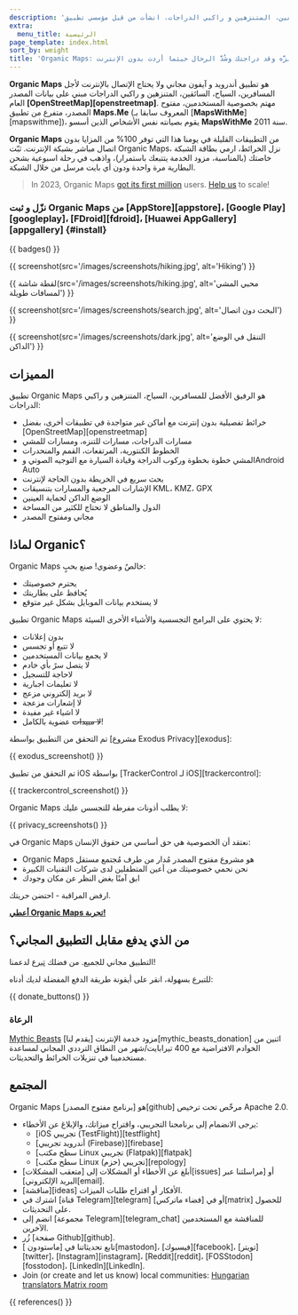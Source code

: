 ```yaml
---
description: 'خرائط مفصلة بدون إنترنت لأجل المسافرين، السياح، السائقين، المتنزهين و راكبي الدراجات، انشأت من قبل مؤسسي تطبيق MapsWithMe (Maps.Me).'
extra:
  menu_title: الرئيسية
page_template: index.html
sort_by: weight
title: 'Organic Maps: تنزَّه وقد دراجتك وشُدَّ الرحال حيثما أردت بدون الإنترنت'
---
```


**Organic Maps** هو تطبيق أندرويد و آيفون مجاني ولا يحتاج الإتصال بالإنترنت لأجل المسافرين، السياح، السائقين، المتنزهين و راكبي الدراجات مبني على بيانات المصدر العام **[OpenStreetMap][openstreetmap]**. مهتم بخصوصية المستخدمين، مفتوح المصدر، متفرع من تطبيق **Maps.Me** (المعروف سابقا بـ [**MapsWithMe**][mapswithme])، يقوم بصيانته نفس الأشخاص الذين أسسو **MapsWithMe** سنة 2011.

**Organic Maps** من التطبيقات القليلة في يومنا هذا التي توفر 100% من المزايا بدون اتصال مباشر بشبكة الإنترنت. ثبّت Organic Maps، نزل الخرائط، ارمي بطاقة الشبكة خاصتك (بالمناسبة، مزود الخدمة يتتبعك باستمرار)، واذهب في رحلة اسبوعية بشحن البطارية مرة واحدة ودون أي بايت مرسل من خلال الشبكة.

> In 2023, Organic Maps [got its first million](@/news/2023-12-23/281/index.md) users. [Help us](@/donate/index.ar.md) to scale!

### نزّل و ثبت Organic Maps من [AppStore][appstore]، [Google Play][googleplay]، [FDroid][fdroid]، [Huawei AppGallery][appgallery] {#install}

{{ badges() }}

{{ screenshot(src='/images/screenshots/hiking.jpg', alt='Hiking') }}

{{ لقطة شاشة(src='/images/screenshots/hiking.jpg', alt='محبي المشي لمسافات
طويلة') }}

{{ screenshot(src='/images/screenshots/search.jpg', alt='البحث دون اتصال')
}}

{{ screenshot(src='/images/screenshots/dark.jpg', alt='التنقل في الوضع
الداكن') }}

## المميزات

تطبيق Organic Maps هو الرفيق الأفضل للمسافرين، السياح، المتنزهين و راكبي
الدراجات:

- خرائط تفصيلية بدون إنترنت مع أماكن غير متواجدة في تطبيقات أخرى، بفضل
  [OpenStreetMap][openstreetmap]
- مسارات الدراجات، مسارات للتنزه، ومسارات للمشي
- الخطوط الكنتورية، المرتفعات، القمم والمنحدرات
- المشي خطوة بخطوة وركوب الدراجة وقيادة السيارة مع التوجيه الصوتي وAndroid
  Auto
- بحث سريع في الخريطة بدون الحاجة لإنترنت
- الإشارات المرجعية والمسارات بتنسيقات KML، KMZ، GPX
- الوضع الداكن لحماية العينين
- الدول والمناطق لا تحتاج للكثير من المساحة
- مجاني ومفتوح المصدر

## لماذا Organic؟

Organic Maps خالصٌ وعضوي! صنع بحبٍ:

- يحترم خصوصيتك
- يُحافظ على بطاريتك
- لا يستخدم بيانات الموبايل بشكل غير متوقع

تطبيق Organic Maps لا يحتوي على البرامج التجسسية والأشياء الأخرى السيئة:

- بدون إعلانات
- لا تتبع أو تجسس
- لا يجمع بيانات المستخدمين
- لا يتصل سرً بأي خادم
- لاحاجة للتسجيل
- لا تعليمات اجبارية
- لا بريد إلكتروني مزعج
- لا إشعارات مزعجة
- لا اشياء غير مفيدة
- ~~لا مبيدات~~ عضوية بالكامل!

تم التحقق من التطبيق بواسطة [مشروع Exodus Privacy][exodus]:

{{ exodus_screenshot() }}

تم التحقق من تطبيق iOS بواسطة [TrackerControl لـ iOS][trackercontrol]:

{{ trackercontrol_screenshot() }}

Organic Maps لا يطلب أذونات مفرطة للتجسس عليك:

{{ privacy_screenshots() }}

في Organic Maps نعتقد أن الخصوصية هي حق أساسي من حقوق الإنسان:

- Organic Maps هو مشروع مفتوح المصدر مُدار من طرف مُجتمع مستقل
- نحن نحمي خصوصيتك من أعين المتطفلين لدى شركات التقنيات الكبيرة
- ابق آمنًا بغض النظر عن مكان وجودك

ارفض المراقبة - احتضن حريتك.

**[أعطي Organic Maps تجربة!](#install)**

## من الذي يدفع مقابل التطبيق المجاني؟

التطبيق مجاني للجميع. من فضلك [تبرع](@/donate/index.ar.md) لدعمنا!

للتبرع بسهولة، انقر على أيقونة طريقة الدفع المفضلة لديك أدناه:

{{ donate_buttons() }}

### الرعاة

[Mythic Beasts](https://www.mythic-beasts.com/) مزود خدمة الإنترنت [يقدم
لنا][mythic_beasts_donation] اثنين من الخوادم الافتراضية مع 400 تيرابايت/شهر
من النطاق الترددي المجاني لمساعدة مستخدمينا في تنزيلات الخرائط والتحديثات.

## المجتمع

Organic Maps هو [برنامج مفتوح المصدر][github] مرخّص تحت ترخيص Apache 2.0.

- يرجى الانضمام إلى برنامجنا التجريبي، واقتراح ميزاتك، والإبلاغ عن الأخطاء:
  * [iOS تجريبي (TestFlight)][testflight]
  * [أندرويد تجريبي (Firebase)][firebase]
  * [سطح مكتب Linux تجريبي (Flatpak)][flatpak]
  * [سطح مكتب Linux تجريبي (حزم)][repology]
- أبلغ عن الأخطاء أو المشكلات إلى [متعقب المشكلات][issues] أو [مراسلتنا عبر
  البريد الإلكتروني][email].
- [مناقشة][ideas] الأفكار أو اقتراح طلبات الميزات.
- اشترك في [قناة Telegram][telegram] أو في [فضاء ماتركس][matrix] للحصول على
  التحديثات.
- انضم إلى [مجموعة Telegram][telegram_chat] للمناقشة مع المستخدمين الآخرين.
- زُر [صفحة Github][github].
- تابع تحديثاتنا في [ماستودون ][mastodon]، [فيسبوك][facebook]،
  [تويتر][twitter]، [Instagram][instagram]، [Reddit][reddit]،
  [FOSStodon][fosstodon]، [LinkedIn][LinkedIn].
- Join (or create and let us know) local communities: [Hungarian translators
  Matrix room](https://matrix.to/#/#organicmapstranslate_hu:matrix.org)

[fork]: https://en.wikipedia.org/wiki/Fork_(software_development)

{{ references() }}
